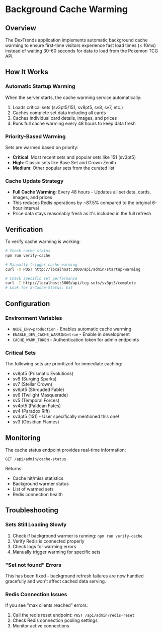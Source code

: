 # Background Cache Warming

## Overview

The DexTrends application implements automatic background cache warming to ensure first-time visitors experience fast load times (< 10ms) instead of waiting 30-60 seconds for data to load from the Pokemon TCG API.

## How It Works

### Automatic Startup Warming
When the server starts, the cache warming service automatically:
1. Loads critical sets (sv3pt5/151, sv8pt5, sv8, sv7, etc.) 
2. Caches complete set data including all cards
3. Caches individual card details, images, and prices
4. Runs full cache warming every 48 hours to keep data fresh

### Priority-Based Warming
Sets are warmed based on priority:
- **Critical**: Most recent sets and popular sets like 151 (sv3pt5)
- **High**: Classic sets like Base Set and Crown Zenith
- **Medium**: Other popular sets from the curated list

### Cache Update Strategy
- **Full Cache Warming**: Every 48 hours - Updates all set data, cards, images, and prices
- This reduces Redis operations by ~87.5% compared to the original 6-hour interval
- Price data stays reasonably fresh as it's included in the full refresh

## Verification

To verify cache warming is working:

```bash
# Check cache status
npm run verify-cache

# Manually trigger cache warming
curl -X POST http://localhost:3000/api/admin/startup-warming

# Check specific set performance
curl -I http://localhost:3000/api/tcg-sets/sv3pt5/complete
# Look for X-Cache-Status: hit
```

## Configuration

### Environment Variables
- `NODE_ENV=production` - Enables automatic cache warming
- `ENABLE_DEV_CACHE_WARMING=true` - Enable in development
- `CACHE_WARM_TOKEN` - Authentication token for admin endpoints

### Critical Sets
The following sets are prioritized for immediate caching:
- sv8pt5 (Prismatic Evolutions)
- sv8 (Surging Sparks)
- sv7 (Stellar Crown)
- sv6pt5 (Shrouded Fable)
- sv6 (Twilight Masquerade)
- sv5 (Temporal Forces)
- sv4pt5 (Paldean Fates)
- sv4 (Paradox Rift)
- sv3pt5 (151) - User specifically mentioned this one!
- sv3 (Obsidian Flames)

## Monitoring

The cache status endpoint provides real-time information:
```
GET /api/admin/cache-status
```

Returns:
- Cache hit/miss statistics
- Background warmer status
- List of warmed sets
- Redis connection health

## Troubleshooting

### Sets Still Loading Slowly
1. Check if background warmer is running: `npm run verify-cache`
2. Verify Redis is connected properly
3. Check logs for warming errors
4. Manually trigger warming for specific sets

### "Set not found" Errors
This has been fixed - background refresh failures are now handled gracefully and won't affect cached data serving.

### Redis Connection Issues
If you see "max clients reached" errors:
1. Call the redis reset endpoint: `POST /api/admin/redis-reset`
2. Check Redis connection pooling settings
3. Monitor active connections